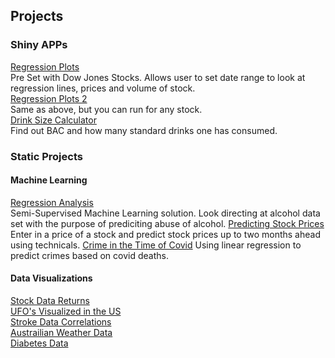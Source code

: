 ## Projects

### Shiny APPs

[Regression Plots](https://pjsulliv34.shinyapps.io/Regression_Plots/)<br />
Pre Set with Dow Jones Stocks. Allows user to set date range to look at regression lines, prices and volume of stock. <br />
[Regression Plots 2](https://pjsulliv34.shinyapps.io/RegressionApp_2/)<br />
Same as above, but you can run for any stock. <br />
[Drink Size Calculator](https://pjsulliv34.shinyapps.io/DrizeSizeCalculator/)<br />
Find out BAC and how many standard drinks one has consumed.

### Static Projects
#### Machine Learning
[Regression Analysis](https://pjsulliv34.github.io/DACSS603/Final_Project.html) <br />
Semi-Supervised Machine Learning solution. Look directing at alcohol data set with the purpose of prediciting abuse of alcohol.
[Predicting Stock Prices](https://pjsulliv34.github.io/R-Projects/Stock-Price-Predictions.html)<br />
Enter in a price of a stock and predict stock prices up to two months ahead using technicals.
[Crime in the Time of Covid](https://pjsulliv34.github.io/R-Projects/Crime-in-the-Time-of-Covid_Final.html)
Using linear regression to predict crimes based on covid deaths.

#### Data Visualizations 
[Stock Data Returns](https://pjsulliv34.github.io/dacss601/Final/Final-Project.html) <br />
[UFO's Visualized in the US](https://pjsulliv34.github.io/dacss601/HW3/UFOwatchHW3.html) <br />
[Stroke Data Correlations](https://pjsulliv34.github.io/dacss601/HW5/HW5_StrokeData.html) <br />
[Austrailian Weather Data](https://pjsulliv34.github.io/dacss601/HW4/AustrailiaWeatherData.html) <br />
[Diabetes Data](https://pjsulliv34.github.io/dacss601/HW1+2/Hw2DiabetesData.html) <br />






